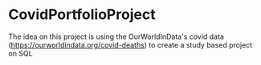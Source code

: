 # CovidPortfolioProject
The idea on this project is using the OurWorldInData's covid data (https://ourworldindata.org/covid-deaths) to create a study based project on SQL
